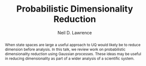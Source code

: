 ---
title: "Probabilistic Dimensionality Reduction"
author: Neil D. Lawrence
institute: Amazon Research Cambridge and University of Sheffield
abstract: "When state spaces are large a useful approach to UQ would likely be to reduce dimension before analysis. In this talk, we review work on probabilistic dimensionality reduction using Gaussian processes. These ideas may be useful in reducing dimensionality as part of a wider analysis of a scientific system."
venue: "Probabilistic Scientific Computing: Statistical inference approaches to numerical analysis and algorithm design"
---